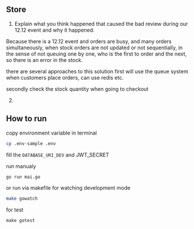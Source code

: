 ## Store

1. Explain what you think happened that caused the bad review during our 12.12 event and why it happened.
   
Because there is a 12.12 event and orders are busy, and many orders simultaneously, when stock orders are not updated or not sequentially, in the sense of not queuing one by one, who is the first to order and the next, so there is an error in the stock.

there are several approaches to this solution
first will use the queue system when customers place orders, can use redis etc.

secondly check the stock quantity when going to checkout

2. 

## How to run

copy environment variable in terminal
```sh
cp .env-sample .env
```

fill the `DATABASE_URI_DEV` and JWT_SECRET

run manualy

```sh
go run mai.go
```


or run via makefile
for watching development mode
```sh
make gowatch
```

for test
```
make gotest
```
